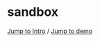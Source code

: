 # sandbox

[Jump to Intro](//github.com/bBlocks/sandbox/wiki/Intro) / [Jump to demo](//bblocks.github.io/Sandbox/)